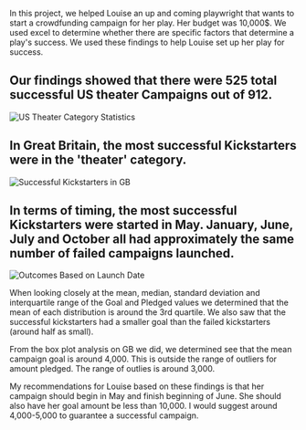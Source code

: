 In this project, we helped Louise an up and coming playwright that wants to start a crowdfunding campaign for her play. Her budget was 10,000$. We used excel to determine whether there are specific factors that determine a play's success. We used these findings to help Louise set up her play for success.

Our findings showed that there were 525 total successful US theater Campaigns out of 912. 
---
![US Theater Category Statistics](https://user-images.githubusercontent.com/88729583/129956545-8bcc1a2c-c5ea-4344-9dc2-0ff9d548e153.png)

In Great Britain, the most successful Kickstarters were in the 'theater' category.
---
![Successful Kickstarters in GB](https://user-images.githubusercontent.com/88729583/129957250-3c3371e0-864b-43c6-af51-81ebd3619f1e.png)

In terms of timing, the most successful Kickstarters were started in May. January, June, July and October all had approximately the same number of failed campaigns launched.
---
![Outcomes Based on Launch Date](https://user-images.githubusercontent.com/88729583/129957438-b9cc97bb-7738-40f2-af84-92f5e090f626.png)

When looking closely at the mean, median, standard deviation and interquartile range of the Goal and Pledged values we determined that the mean of each distribution is around the 3rd quartile. We also saw that the successful kickstarters had a smaller goal than the failed kickstarters (around half as small).

From the box plot analysis on GB we did, we determined see that the mean campaign goal is around 4,000.  This is outside the range of outliers for amount pledged. The range of outlies is around 3,000.

My recommendations for Louise based on these findings is that her campaign should begin in May and finish beginning of June. She should also have her goal amount be less than 10,000. I would suggest around 4,000-5,000 to guarantee a successful campaign.
